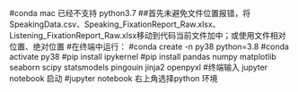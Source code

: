 #conda mac 已经不支持 python3.7
##首先未避免文件位置报错，将SpeakingData.csv、Speaking_FixationReport_Raw.xlsx、Listening_FixationReport_Raw.xlsx移动到代码当前文件加中；或使用文件相对位置、绝对位置
 #在终端中运行：
     #conda create -n py38 python=3.8
     #conda activate py38
     #pip install ipykernel
     #pip install pandas numpy matplotlib seaborn scipy statsmodels pingouin jinja2 openpyxl
     #终端输入 jupyter notebook 启动
     #jupyter notebook 右上角选择python 环境
